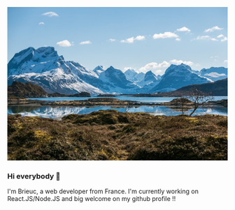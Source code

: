 ![Cover](https://github.com/BrieucQ/BrieucQ/blob/main/img/norvege.jpeg)

### Hi everybody 👋
I'm Brieuc, a web developer from France. I'm currently working on React.JS/Node.JS and big welcome on my github profile !!
<!--
**BrieucQ/BrieucQ** is a ✨ _special_ ✨ repository because its `README.md` (this file) appears on your GitHub profile.

Here are some ideas to get you started:

- 🔭 I’m currently working on ...
- 🌱 I’m currently learning ...
- 👯 I’m looking to collaborate on ...
- 🤔 I’m looking for help with ...
- 💬 Ask me about ...
- 📫 How to reach me: 
- 😄 Pronouns: ...
- ⚡ Fun fact: ...
-->
